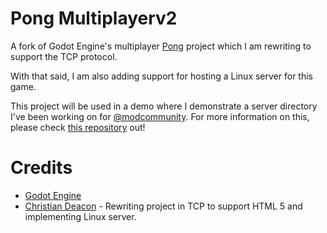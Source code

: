# Pong Multiplayerv2
A fork of Godot Engine's multiplayer [Pong](https://github.com/godotengine/godot-demo-projects/tree/master/networking/multiplayer_pong) project which I am rewriting to support the TCP protocol.

With that said, I am also adding support for hosting a Linux server for this game.

This project will be used in a demo where I demonstrate a server directory I've been working on for [@modcommunity](https://github.com/modcommunity). For more information on this, please check [this repository](https://github.com/gamemann/tmc-servers-engine) out!

# Credits
* [Godot Engine](http://godotengine.org/)
* [Christian Deacon](https://github.com) - Rewriting project in TCP to support HTML 5 and implementing Linux server.

